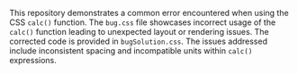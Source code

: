 This repository demonstrates a common error encountered when using the CSS `calc()` function. The `bug.css` file showcases incorrect usage of the `calc()` function leading to unexpected layout or rendering issues. The corrected code is provided in `bugSolution.css`. The issues addressed include inconsistent spacing and incompatible units within `calc()` expressions.